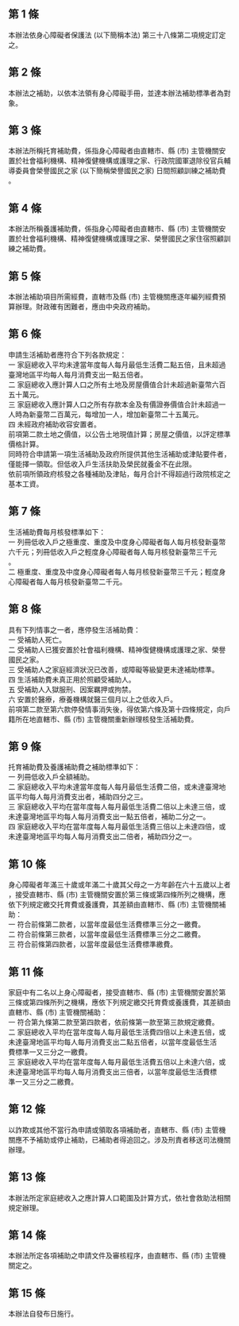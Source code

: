 第 1 條
-------
本辦法依身心障礙者保護法 (以下簡稱本法) 第三十八條第二項規定訂定  
之。

第 2 條
-------
本辦法之補助，以依本法領有身心障礙手冊，並達本辦法補助標準者為對  
象。

第 3 條
-------
本辦法所稱托育補助費，係指身心障礙者由直轄市、縣 (市) 主管機關安  
置於社會福利機構、精神復健機構或護理之家、行政院國軍退除役官兵輔  
導委員會榮譽國民之家 (以下簡稱榮譽國民之家) 日間照顧訓練之補助費  
。

第 4 條
-------
本辦法所稱養護補助費，係指身心障礙者由直轄市、縣 (市) 主管機關安  
置於社會福利機構、精神復健機構或護理之家、榮譽國民之家住宿照顧訓  
練之補助費。

第 5 條
-------
本辦法補助項目所需經費，直轄市及縣 (市) 主管機關應逐年編列經費預  
算辦理。財政確有困難者，應由中央政府補助。

第 6 條
-------
申請生活補助者應符合下列各款規定：                                
一  家庭總收入平均未達當年度每人每月最低生活費二點五倍，且未超過  
    臺灣地區平均每人每月消費支出一點五倍者。                      
二  家庭總收入應計算人口之所有土地及房屋價值合計未超過新臺幣六百  
    五十萬元。                                                    
三  家庭總收入應計算人口之所有存款本金及有價證券價值合計未超過一  
    人時為新臺幣二百萬元，每增加一人，增加新臺幣二十五萬元。      
四  未經政府補助收容安置者。                                      
前項第二款土地之價值，以公告土地現值計算；房屋之價值，以評定標準  
價格計算。                                                        
同時符合申請第一項生活補助及政府所提供其他生活補助或津貼要件者，  
僅能擇一領取。但低收入戶生活扶助及榮民就養金不在此限。            
依前項所領政府核發之各種補助及津貼，每月合計不得超過行政院核定之  
基本工資。

第 7 條
-------
生活補助費每月核發標準如下：                                      
一  列冊低收入戶之極重度、重度及中度身心障礙者每人每月核發新臺幣  
    六千元；列冊低收入戶之輕度身心障礙者每人每月核發新臺幣三千元  
    。                                                            
二  極重度、重度及中度身心障礙者每人每月核發新臺幣三千元；輕度身  
    心障礙者每人每月核發新臺幣二千元。

第 8 條
-------
具有下列情事之一者，應停發生活補助費：                            
一  受補助人死亡。                                                
二  受補助人已獲安置於社會福利機構、精神復健機構或護理之家、榮譽  
    國民之家。                                                    
三  受補助人之家庭經濟狀況已改善，或障礙等級變更未達補助標準。    
四  生活補助費未真正用於照顧受補助人。                            
五  受補助人入獄服刑、因案羈押或拘禁。                            
六  安置於醫療，療養機構就醫三個月以上之低收入戶。                
前項第二款至第六款停發情事消失後，得依第六條及第十四條規定，向戶  
籍所在地直轄市、縣 (市) 主管機關重新辦理核發生活補助費。

第 9 條
-------
托育補助費及養護補助費之補助標準如下：                            
一  列冊低收入戶全額補助。                                        
二  家庭總收入平均未達當年度每人每月最低生活費二倍，或未達臺灣地  
    區平均每人每月消費支出者，補助四分之三。                      
三  家庭總收入平均在當年度每人每月最低生活費二倍以上未達三倍，或  
    未達臺灣地區平均每人每月消費支出一點五倍者，補助二分之一。    
四  家庭總收入平均在當年度每人每月最低生活費三倍以上未達四倍，或  
    未達臺灣地區平均每人每月消費支出二倍者，補助四分之一。

第 10 條
--------
身心障礙者年滿三十歲或年滿二十歲其父母之一方年齡在六十五歲以上者  
，接受直轄市、縣 (市) 主管機關安置於第三條或第四條所列之機構，應  
依下列規定繳交托育費或養護費，其差額由直轄市、縣 (市) 主管機關補  
助：                                                              
一  符合前條第二款者，以當年度最低生活費標準三分之一繳費。        
二  符合前條第三款者，以當年度最低生活費標準三分之二繳費。        
三  符合前條第四款者，以當年度最低生活費標準繳費。

第 11 條
--------
家庭中有二名以上身心障礙者，接受直轄市、縣 (市) 主管機關安置於第  
三條或第四條所列之機構，應依下列規定繳交托育費或養護費，其差額由  
直轄市、縣 (市) 主管機關補助：                                    
一  符合第九條第二款至第四款者，依前條第一款至第三款規定繳費。    
二  家庭總收入平均在當年度每人每月最低生活費四倍以上未達五倍，或  
    未達臺灣地區平均每人每月消費支出二點五倍者，以當年度最低生活  
    費標準一又三分之一繳費。                                      
三  家庭總收入平均在當年度每人每月最低生活費五倍以上未達六倍，或  
    未達臺灣地區平均每人每月消費支出三倍者，以當年度最低生活費標  
    準一又三分之二繳費。

第 12 條
--------
以詐欺或其他不當行為申請或領取各項補助者，直轄市、縣 (市) 主管機  
關應不予補助或停止補助，已補助者得追回之。涉及刑責者移送司法機關  
辦理。

第 13 條
--------
本辦法所定家庭總收入之應計算人口範圍及計算方式，依社會救助法相關  
規定辦理。

第 14 條
--------
本辦法所定各項補助之申請文件及審核程序，由直轄市、縣 (市) 主管機  
關定之。

第 15 條
--------
本辦法自發布日施行。

